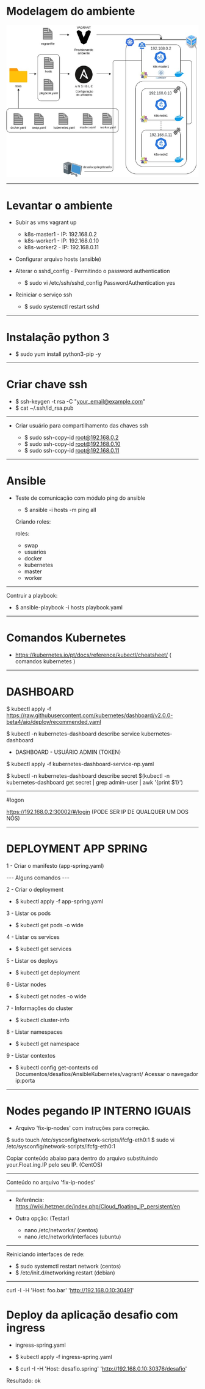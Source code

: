 # Modelagem do ambiente 

![](/imagem/kubernetes.jpeg)

---

# Levantar o ambiente

- Subir as vms
  vagrant up

  - k8s-master1 - IP: 192.168.0.2
  - k8s-worker1 - IP: 192.168.0.10
  - k8s-worker2 - IP: 192.168.0.11
  
- Configurar arquivo hosts (ansible) 

- Alterar o sshd_config - Permitindo o password authentication

  - $ sudo vi /etc/ssh/sshd_config
    PasswordAuthentication yes

- Reiniciar o serviço ssh

  - $ sudo systemctl restart sshd
---

# Instalação python 3
  - $ sudo yum install python3-pip -y
---

# Criar chave ssh

  - $ ssh-keygen -t rsa -C "your_email@example.com"
  - $ cat ~/.ssh/id_rsa.pub 
  --- 
- Criar usuário para compartilhamento das chaves ssh

  - $  sudo ssh-copy-id root@192.168.0.2
  - $  sudo ssh-copy-id root@192.168.0.10
  - $  sudo ssh-copy-id root@192.168.0.11
---

# Ansible  

- Teste de comunicação com módulo ping do ansible
  - $ ansible -i hosts -m ping all

   Criando roles:
  
  roles:
    - swap
    - usuarios
    - docker
    - kubernetes
    - master
    - worker

---

Contruir a playbook:

- $ ansible-playbook -i hosts playbook.yaml
  
---

# Comandos Kubernetes    

- https://kubernetes.io/pt/docs/reference/kubectl/cheatsheet/   ( comandos kubernetes )

---

# DASHBOARD

$ kubectl apply -f https://raw.githubusercontent.com/kubernetes/dashboard/v2.0.0-beta4/aio/deploy/recommended.yaml

$ kubectl -n kubernetes-dashboard describe service kubernetes-dashboard


- DASHBOARD - USUÁRIO ADMIN (TOKEN)

$ kubectl apply -f kubernetes-dashboard-service-np.yaml 

$ kubectl -n kubernetes-dashboard describe secret $(kubectl -n kubernetes-dashboard get secret | grep admin-user | awk '{print $1}')

--- 

#logon

https://192.168.0.2:30002/#/login (PODE SER IP DE QUALQUER UM DOS NÓS)

---

# DEPLOYMENT APP SPRING

1 - Criar o manifesto (app-spring.yaml)

--- Alguns comandos ---

2 - Criar o deployment 
  - $ kubectl apply -f app-spring.yaml  

3 - Listar os pods        
  - $ kubectl get pods -o wide

4 - Listar os services
  - $ kubectl get services

5 - Listar os deploys
  - $ kubectl get deployment

6 - Listar nodes
  - $ kubectl get nodes -o wide

7 - Informações do cluster
  - $ kubectl cluster-info

8 - Listar namespaces
  - $ kubectl get namespace

9 - Listar contextos
  - $ kubectl config get-contexts
cd Documentos/desafios/AnsibleKubernetes/vagrant/
Acessar o navegador ip:porta

---

# Nodes pegando IP INTERNO IGUAIS

- Arquivo 'fix-ip-nodes' com instruções para correção.

$ sudo touch /etc/sysconfig/network-scripts/ifcfg-eth0:1
$ sudo vi /etc/sysconfig/network-scripts/ifcfg-eth0:1

Copiar conteúdo abaixo para dentro do arquivo substituindo your.Float.ing.IP pelo seu IP. (CentOS)
___________________________________________________________________________

Conteúdo no arquivo 'fix-ip-nodes'
___________________________________________________________________________

- Referência: https://wiki.hetzner.de/index.php/Cloud_floating_IP_persistent/en

- Outra opção: (Testar)
  - nano /etc/networks/ (centos)
  - nano /etc/network/interfaces (ubuntu)
---

Reiniciando interfaces de rede:

- $ sudo systemctl restart network (centos)
- $ /etc/init.d/networking restart (debian)

---
curl -I -H 'Host: foo.bar' 'http://192.168.0.10:30491'

# Deploy da aplicação desafio com ingress 

- ingress-spring.yaml

- $ kubectl apply -f ingress-spring.yaml

- $ curl -I -H 'Host: desafio.spring' 'http://192.168.0.10:30376/desafio'

Resultado: ok



